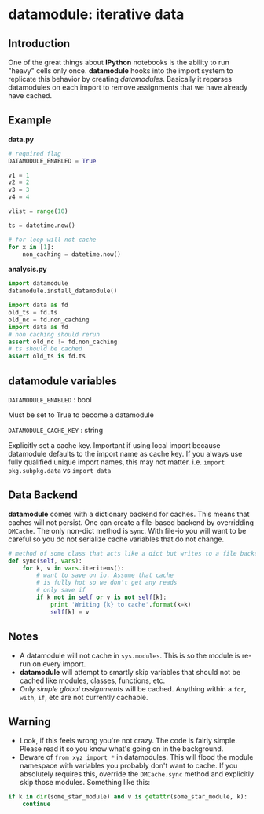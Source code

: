 datamodule: iterative data
==========================

Introduction
------------

One of the great things about **IPython** notebooks is the ability to run "heavy" cells only once.  **datamodule** hooks into the import system to replicate this behavior by creating *datamodules*. Basically it reparses datamodules on each import to remove assignments that we have already have cached. 

Example
-------

**data.py**

```python
# required flag
DATAMODULE_ENABLED = True

v1 = 1
v2 = 2
v3 = 3
v4 = 4

vlist = range(10)

ts = datetime.now()

# for loop will not cache
for x in [1]:
    non_caching = datetime.now()
```

**analysis.py**

```python
import datamodule
datamodule.install_datamodule()

import data as fd
old_ts = fd.ts
old_nc = fd.non_caching
import data as fd
# non caching should rerun
assert old_nc != fd.non_caching
# ts should be cached
assert old_ts is fd.ts
```

datamodule variables
--------------------

`DATAMODULE_ENABLED` : bool

  Must be set to True to become a datamodule

`DATAMODULE_CACHE_KEY` : string

  Explicitly set a cache key. Important if using local import because datamodule defaults to the import name as cache key. If you always use fully qualified unique import names, this may not matter. i.e. `import pkg.subpkg.data` vs `import data`

Data Backend
------------

**datamodule** comes with a dictionary backend for caches. This means that caches will not persist. One can create a file-based backend by overridding `DMCache`. The only non-dict method is `sync`. With file-io you will want to be careful so you do not serialize cache variables that do not change.

```python
# method of some class that acts like a dict but writes to a file backend
def sync(self, vars):
    for k, v in vars.iteritems():
        # want to save on io. Assume that cache
        # is fully hot so we don't get any reads
        # only save if 
        if k not in self or v is not self[k]:
            print 'Writing {k} to cache'.format(k=k)
            self[k] = v
```

Notes
-----

* A datamodule will not cache in `sys.modules`. This is so the module is re-run on every import. 
* **datamodule** will attempt to smartly skip variables that should not be cached like modules, classes, functions, etc.
* Only *simple global assignments* will be cached. Anything within a `for`, `with`, `if`, etc are not currently cachable. 

Warning
-------

* Look, if this feels wrong you're not crazy. The code is fairly simple. Please read it so you know what's going on in the background.
* Beware of `from xyz import *` in datamodules. This will flood the module namespace with variables you probably don't want to cache. If you absolutely requires this, override the `DMCache.sync` method and explicitly skip those modules. Something like this:

```python
if k in dir(some_star_module) and v is getattr(some_star_module, k):
    continue
```
